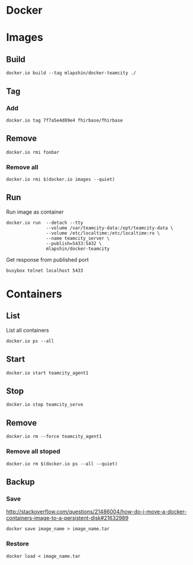 <!-- -*- coding: utf-8; -*- -->

Docker
======

Images
======

Build
-----

    docker.io build --tag mlapshin/docker-teamcity ./

Tag
---

### Add

    docker.io tag 7f7a5e4d89e4 fhirbase/fhirbase

Remove
------

    docker.io rmi foobar

### Remove all

    docker.io rmi $(docker.io images --quiet)

Run
---

Run image as container

    docker.io run  --detach --tty
                   --volume /var/teamcity-data:/opt/teamcity-data \
                   --volume /etc/localtime:/etc/localtime:ro \
                   --name teamcity_server \
                   --publish=5433:5432 \
                   mlapshin/docker-teamcity

Get response from published port

    busybox telnet localhost 5433

Containers
==========

List
----

List all containers

    docker.io ps --all

Start
-----

    docker.io start teamcity_agent1

Stop
----

    docker.io stop teamcity_serve

Remove
------

    docker.io rm --force teamcity_agent1

### Remove all stoped

    docker.io rm $(docker.io ps --all --quiet)

Backup
------

### Save

<http://stackoverflow.com/questions/21486004/how-do-i-move-a-docker-containers-image-to-a-persistent-disk#21632989>

    docker save image_name > image_name.tar

### Restore

    docker load < image_name.tar
